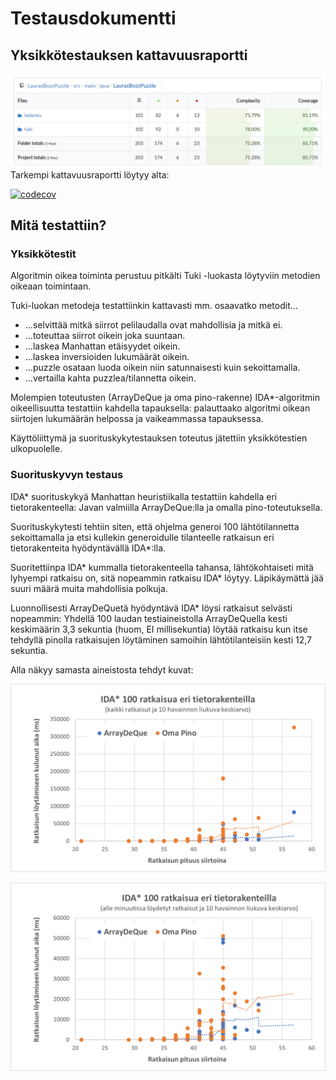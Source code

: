 # Testausdokumentti

## Yksikkötestauksen kattavuusraportti

![CCkuva](https://github.com/LauraACodes/LaurasBossPuzzle/blob/main/Dokumentaatio/CCkuva.png)
Tarkempi kattavuusraportti löytyy alta:

[![codecov](https://codecov.io/gh/LauraACodes/LaurasBossPuzzle/branch/main/graph/badge.svg?token=FDOVVTAKT1)](https://codecov.io/gh/LauraACodes/LaurasBossPuzzle)

## Mitä testattiin?

### Yksikkötestit
Algoritmin oikea toiminta perustuu pitkälti Tuki -luokasta löytyviin metodien oikeaan toimintaan.

Tuki-luokan metodeja testattiinkin kattavasti  mm. osaavatko metodit...
- ...selvittää mitkä siirrot pelilaudalla ovat mahdollisia ja mitkä ei.
- ...toteuttaa siirrot oikein joka suuntaan.
- ...laskea Manhattan etäisyydet oikein.
- ...laskea inversioiden lukumäärät oikein.
- ...puzzle osataan luoda oikein niin satunnaisesti kuin sekoittamalla.
- ...vertailla kahta puzzlea/tilannetta oikein.
 
Molempien toteutusten (ArrayDeQue ja oma pino-rakenne) IDA*-algoritmin oikeellisuutta testattiin kahdella tapauksella: palauttaako algoritmi oikean siirtojen lukumäärän helpossa ja vaikeammassa tapauksessa.

Käyttöliittymä ja suorituskykytestauksen toteutus jätettiin yksikkötestien ulkopuolelle. 

### Suorituskyvyn testaus
IDA* suorituskykyä Manhattan heuristiikalla testattiin kahdella eri tietorakenteella: Javan valmiilla ArrayDeQue:lla ja omalla pino-toteutuksella.

Suorituskykytesti tehtiin siten, että ohjelma generoi 100 lähtötilannetta sekoittamalla ja etsi kullekin generoidulle tilanteelle ratkaisun eri tietorakenteita hyödyntävällä IDA*:lla.

Suoritettiinpa IDA* kummalla tietorakenteella tahansa, lähtökohtaiseti mitä lyhyempi ratkaisu on, sitä nopeammin ratkaisu IDA* löytyy. Läpikäymättä jää suuri määrä muita mahdollisia polkuja.

Luonnollisesti ArrayDeQuetä hyödyntävä IDA* löysi ratkaisut selvästi nopeammin: 
Yhdellä 100 laudan testiaineistolla ArrayDeQuella kesti keskimäärin 3,3 sekuntia (huom, EI millisekuntia) löytää ratkaisu kun itse tehdyllä pinolla ratkaisujen löytäminen samoihin lähtötilanteisiin kesti 12,7 sekuntia.

Alla näkyy samasta aineistosta tehdyt kuvat:

![Kaikki ratkaisut](https://github.com/LauraACodes/LaurasBossPuzzle/blob/main/Dokumentaatio/SataKaikki.png)

![Kaikki ratkaisut](https://github.com/LauraACodes/LaurasBossPuzzle/blob/main/Dokumentaatio/SataAlleMinuutti.png)
